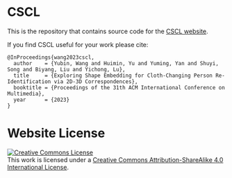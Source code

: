 # CSCL

This is the repository that contains source code for the [CSCL website](https://CSCL-CC.github.io).

If you find CSCL useful for your work please cite:
```
@InProceedings{wang2023cscl,
  author    = {Yubin, Wang and Huimin, Yu and Yuming, Yan and Shuyi, Song and Biyang, Liu and Yichong, Lu},
  title     = {Exploring Shape Embedding for Cloth-Changing Person Re-Identification via 2D-3D Correspondences},
  booktitle = {Proceedings of the 31th ACM International Conference on Multimedia},
  year      = {2023}
}
```

# Website License
<a rel="license" href="http://creativecommons.org/licenses/by-sa/4.0/"><img alt="Creative Commons License" style="border-width:0" src="https://i.creativecommons.org/l/by-sa/4.0/88x31.png" /></a><br />This work is licensed under a <a rel="license" href="http://creativecommons.org/licenses/by-sa/4.0/">Creative Commons Attribution-ShareAlike 4.0 International License</a>.
